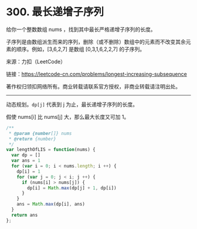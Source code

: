 # 300. 最长递增子序列

给你一个整数数组 nums ，找到其中最长严格递增子序列的长度。

子序列是由数组派生而来的序列，删除（或不删除）数组中的元素而不改变其余元素的顺序。例如，[3,6,2,7] 是数组 [0,3,1,6,2,2,7] 的子序列。

来源：力扣（LeetCode）

链接：https://leetcode-cn.com/problems/longest-increasing-subsequence

著作权归领扣网络所有。商业转载请联系官方授权，非商业转载请注明出处。

---

动态规划。`dp[j]` 代表到 j 为止，最长递增子序列的长度。

假使 nums[i] 比 nums[j] 大，那么最大长度又可加 1。

```js
/**
 * @param {number[]} nums
 * @return {number}
 */
var lengthOfLIS = function(nums) {
  var dp = []
  var ans = 1
  for (var i = 0; i < nums.length; i ++) {
    dp[i] = 1
    for (var j = 0; j < i; j ++) {
      if (nums[i] > nums[j]) {
        dp[i] = Math.max(dp[j] + 1, dp[i])
      }
    }
    ans = Math.max(dp[i], ans)
  }
  return ans
};
```
